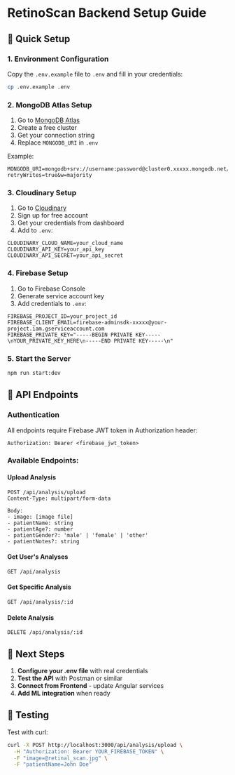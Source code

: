 # RetinoScan Backend Setup Guide

## 🚀 Quick Setup

### 1. Environment Configuration
Copy the `.env.example` file to `.env` and fill in your credentials:

```bash
cp .env.example .env
```

### 2. MongoDB Atlas Setup
1. Go to [MongoDB Atlas](https://cloud.mongodb.com/)
2. Create a free cluster
3. Get your connection string
4. Replace `MONGODB_URI` in `.env`

Example:
```
MONGODB_URI=mongodb+srv://username:password@cluster0.xxxxx.mongodb.net/retinoscan?retryWrites=true&w=majority
```

### 3. Cloudinary Setup
1. Go to [Cloudinary](https://cloudinary.com/)
2. Sign up for free account
3. Get your credentials from dashboard
4. Add to `.env`:

```
CLOUDINARY_CLOUD_NAME=your_cloud_name
CLOUDINARY_API_KEY=your_api_key
CLOUDINARY_API_SECRET=your_api_secret
```

### 4. Firebase Setup
1. Go to Firebase Console
2. Generate service account key
3. Add credentials to `.env`:

```
FIREBASE_PROJECT_ID=your_project_id
FIREBASE_CLIENT_EMAIL=firebase-adminsdk-xxxxx@your-project.iam.gserviceaccount.com
FIREBASE_PRIVATE_KEY="-----BEGIN PRIVATE KEY-----\nYOUR_PRIVATE_KEY_HERE\n-----END PRIVATE KEY-----\n"
```

### 5. Start the Server
```bash
npm run start:dev
```

## 📡 API Endpoints

### Authentication
All endpoints require Firebase JWT token in Authorization header:
```
Authorization: Bearer <firebase_jwt_token>
```

### Available Endpoints:

#### Upload Analysis
```
POST /api/analysis/upload
Content-Type: multipart/form-data

Body:
- image: [image file]
- patientName: string
- patientAge?: number
- patientGender?: 'male' | 'female' | 'other'
- patientNotes?: string
```

#### Get User's Analyses
```
GET /api/analysis
```

#### Get Specific Analysis
```
GET /api/analysis/:id
```

#### Delete Analysis
```
DELETE /api/analysis/:id
```

## 🔧 Next Steps

1. **Configure your .env file** with real credentials
2. **Test the API** with Postman or similar
3. **Connect from Frontend** - update Angular services
4. **Add ML integration** when ready

## 🧪 Testing

Test with curl:
```bash
curl -X POST http://localhost:3000/api/analysis/upload \
  -H "Authorization: Bearer YOUR_FIREBASE_TOKEN" \
  -F "image=@retinal_scan.jpg" \
  -F "patientName=John Doe"
```
